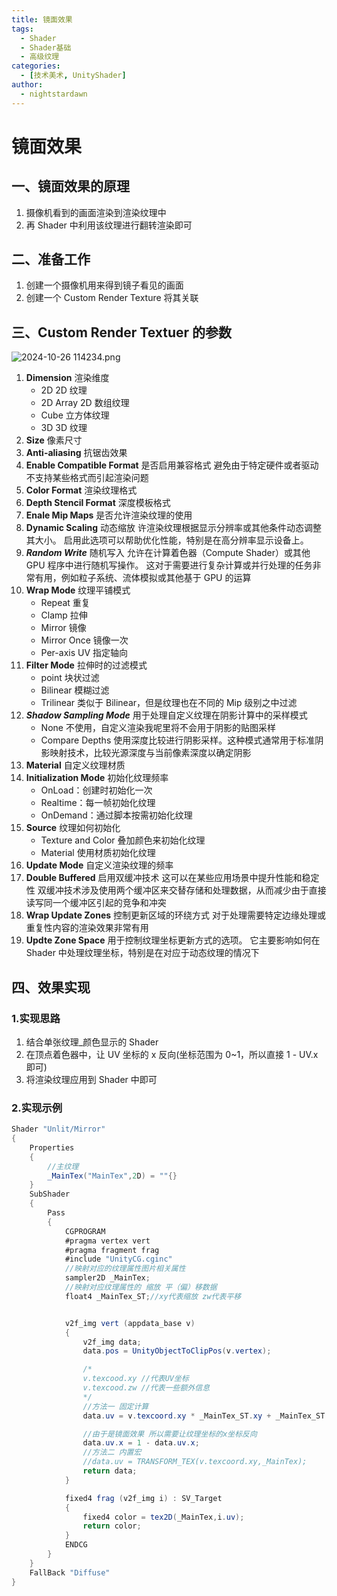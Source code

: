 ```yaml
---
title: 镜面效果
tags:
  - Shader
  - Shader基础
  - 高级纹理
categories:
  - [技术美术, UnityShader]
author:
  - nightstardawn
---
```


# 镜面效果

## 一、镜面效果的原理

1. 摄像机看到的画面渲染到渲染纹理中
2. 再 Shader 中利用该纹理进行翻转渲染即可

## 二、准备工作

1. 创建一个摄像机用来得到镜子看见的画面
2. 创建一个 Custom Render Texture 将其关联

## 三、Custom Render Textuer 的参数

![ 2024-10-26 114234.png](https://s2.loli.net/2024/10/26/YThMHSq21J3BwGj.png)

1. **Dimension** 渲染维度
   - 2D 2D 纹理
   - 2D Array 2D 数组纹理
   - Cube 立方体纹理
   - 3D 3D 纹理
2. **Size** 像素尺寸
3. **Anti-aliasing** 抗锯齿效果
4. **Enable Compatible Format** 是否启用兼容格式
   避免由于特定硬件或者驱动不支持某些格式而引起渲染问题
5. **Color Format** 渲染纹理格式
6. **Depth Stencil Format** 深度模板格式
7. **Enale Mip Maps** 是否允许渲染纹理的使用
8. **Dynamic Scaling** 动态缩放
   许渲染纹理根据显示分辨率或其他条件动态调整其大小。
   启用此选项可以帮助优化性能，特别是在高分辨率显示设备上。
9. _**Random Write**_ 随机写入
   允许在计算着色器（Compute Shader）或其他 GPU 程序中进行随机写操作。
   这对于需要进行复杂计算或并行处理的任务非常有用，例如粒子系统、流体模拟或其他基于 GPU 的运算
10. **Wrap Mode** 纹理平铺模式
    - Repeat 重复
    - Clamp 拉伸
    - Mirror 镜像
    - Mirror Once 镜像一次
    - Per-axis UV 指定轴向
11. **Filter Mode** 拉伸时的过滤模式
    - point 块状过滤
    - Bilinear 模糊过滤
    - Trilinear 类似于 Bilinear，但是纹理也在不同的 Mip 级别之中过滤
12. _**Shadow Sampling Mode**_ 用于处理自定义纹理在阴影计算中的采样模式
    - None 不使用，自定义渲染我呢里将不会用于阴影的贴图采样
    - Compare Depths
      使用深度比较进行阴影采样。这种模式通常用于标准阴影映射技术，比较光源深度与当前像素深度以确定阴影
13. **Material** 自定义纹理材质
14. **Initialization Mode** 初始化纹理频率
    - OnLoad：创建时初始化一次
    - Realtime：每一帧初始化纹理
    - OnDemand：通过脚本按需初始化纹理
15. **Source** 纹理如何初始化
    - Texture and Color 叠加颜色来初始化纹理
    - Material 使用材质初始化纹理
16. **Update Mode** 自定义渲染纹理的频率
17. **Double Buffered** 启用双缓冲技术
    这可以在某些应用场景中提升性能和稳定性
    双缓冲技术涉及使用两个缓冲区来交替存储和处理数据，从而减少由于直接读写同一个缓冲区引起的竞争和冲突
18. **Wrap Update Zones** 控制更新区域的环绕方式
    对于处理需要特定边缘处理或重复性内容的渲染效果非常有用
19. **Updte Zone Space** 用于控制纹理坐标更新方式的选项。
    它主要影响如何在 Shader 中处理纹理坐标，特别是在对应于动态纹理的情况下

## 四、效果实现

### 1.实现思路

1. 结合单张纹理\_颜色显示的 Shader
2. 在顶点着色器中，让 UV 坐标的 x 反向(坐标范围为 0~1，所以直接 1 - UV.x 即可)
3. 将渲染纹理应用到 Shader 中即可

### 2.实现示例

```cs
Shader "Unlit/Mirror"
{
    Properties
    {
        //主纹理
        _MainTex("MainTex",2D) = ""{}
    }
    SubShader
    {
        Pass
        {
            CGPROGRAM
            #pragma vertex vert
            #pragma fragment frag
            #include "UnityCG.cginc"
            //映射对应的纹理属性图片相关属性
            sampler2D _MainTex;
            //映射对应纹理属性的 缩放 平（偏）移数据
            float4 _MainTex_ST;//xy代表缩放 zw代表平移


            v2f_img vert (appdata_base v)
            {
                v2f_img data;
                data.pos = UnityObjectToClipPos(v.vertex);

                /*
                v.texcood.xy //代表UV坐标
                v.texcood.zw //代表一些额外信息
                */
                //方法一 固定计算
                data.uv = v.texcoord.xy * _MainTex_ST.xy + _MainTex_ST.zw;

                //由于是镜面效果 所以需要让纹理坐标的x坐标反向
                data.uv.x = 1 - data.uv.x;
                //方法二 内置宏
                //data.uv = TRANSFORM_TEX(v.texcoord.xy,_MainTex);
                return data;
            }

            fixed4 frag (v2f_img i) : SV_Target
            {
                fixed4 color = tex2D(_MainTex,i.uv);
                return color;
            }
            ENDCG
        }
    }
    FallBack "Diffuse"
}

```

